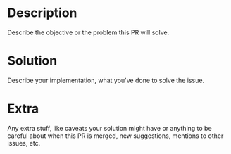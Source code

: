 # Description

Describe the objective or the problem this PR will solve.

# Solution

Describe your implementation, what you've done to solve the issue.

# Extra

Any extra stuff, like caveats your solution might have or anything to be careful about when this PR is merged, new suggestions, mentions to other issues, etc.
